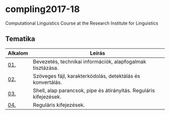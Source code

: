 # compling2017-18
Computational Linguistics Course at the Research Institute for Linguistics

## Tematika

| Alkalom | Leírás |
|---------|--------|
| [01.](https://github.com/m-ivan/compling/tree/master/01.Intro) | Bevezetés, technikai információk, alapfogalmak tisztázása. |
| [02.](https://github.com/m-ivan/compling/tree/master/02.CharEncodings) | Szöveges fájl, karakterkódolás, detektálás és konvertálás. |
| [03.]() | Shell, alap parancsok, pipe és átirányítás. Reguláris kifejezések. |
| [04.]() | Reguláris kifejezések. |
